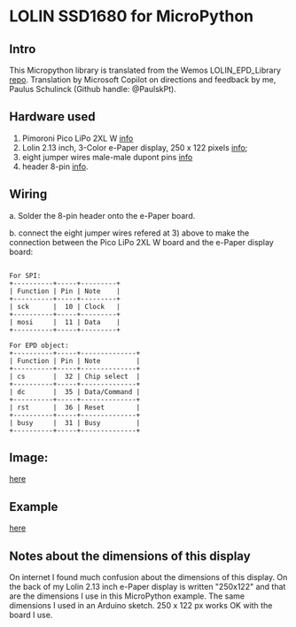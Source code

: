 # LOLIN SSD1680 for MicroPython

## Intro

This Micropython library is translated from the Wemos LOLIN_EPD_Library [repo](https://github.com/wemos/LOLIN_EPD_Library).
Translation by Microsoft Copilot on directions and feedback by me, Paulus Schulinck (Github handle: @PaulskPt).

## Hardware used

1) Pimoroni Pico LiPo 2XL W [info](https://shop.pimoroni.com/products/pimoroni-pico-lipo-2-xl-w?variant=55447911006587)
2) Lolin 2.13 inch, 3-Color e-Paper display, 250 x 122 pixels [info](https://www.wemos.cc/en/latest/d1_mini_shield/epd_2_13_3.html);
3) eight jumper wires male-male dupont pins [info](https://shop.pimoroni.com/products/jumper-jerky?variant=304798331)
4) header 8-pin [info](https://shop.pimoroni.com/products/break-away-headers?variant=7351054145).

## Wiring

a. Solder the 8-pin header onto the e-Paper board. 

b. connect the eight jumper wires refered at 3) above to make the connection between the Pico LiPo 2XL W board and the e-Paper display board:

```

For SPI:
+----------+-----+---------+
| Function | Pin | Note    |
+----------+-----+---------+
| sck      |  10 | Clock   |
+----------+-----+---------+
| mosi     |  11 | Data    |
+----------+-----+---------+

For EPD object:
+----------+-----+--------------+
| Function | Pin | Note         |
+----------+-----+--------------+
| cs       |  32 | Chip select  |
+----------+-----+--------------+
| dc       |  35 | Data/Command |
+----------+-----+--------------+
| rst      |  36 | Reset        |
+----------+-----+--------------+
| busy     |  31 | Busy         |
+----------+-----+--------------+

```

## Image: 

[here](https://github.com/PaulskPt/LOLIN_SSD1380_for_MicroPython/blob/main/images/20250914_141003.jpg)

## Example 
[here](https://github.com/PaulskPt/LOLIN_SSD1380_for_MicroPython/blob/main/example/Lolin_EPD_test_by_MS_Copilot_v2.py)

## Notes about the dimensions of this display

On internet I found much confusion about the dimensions of this display.
On the back of my Lolin 2.13 inch e-Paper display is written "250x122" and that are the dimensions I use in this MicroPython example.
The same dimensions I used in an Arduino sketch. 250 x 122 px works OK with the board I use.


